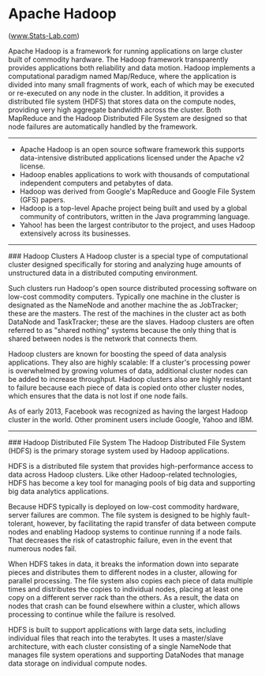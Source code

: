 Apache Hadoop 
==========================
(www.Stats-Lab.com)

Apache Hadoop is a framework for running applications on large cluster built of commodity hardware. The Hadoop framework transparently provides applications both reliability and data motion. Hadoop implements a computational paradigm named Map/Reduce, where the application is divided into many small fragments of work, each of which may be executed or re-executed on any node in the cluster. In addition, it provides a distributed file system (HDFS) that stores data on the compute nodes, providing very high aggregate bandwidth across the cluster. Both MapReduce and the Hadoop Distributed File System are designed so that node failures are automatically handled by the framework.

<hr>


- Apache Hadoop is an open source software framework this supports data-intensive distributed applications licensed under the Apache v2 license. 
- Hadoop enables applications to work with thousands of computational independent computers and petabytes of data. 
- Hadoop was derived from Google's MapReduce and Google File System (GFS) papers. 
- Hadoop is a top-level Apache project being built and used by a global community of contributors, written in the Java programming language. 
- Yahoo! has been the largest contributor to the project, and uses Hadoop extensively across its businesses.

<hr>
### Hadoop Clusters
A Hadoop cluster is a special type of computational cluster designed specifically for storing and analyzing huge amounts of unstructured data in a distributed computing environment. 

Such clusters run Hadoop's open source distributed processing software on low-cost commodity computers. Typically one machine in the cluster is designated as the NameNode and another machine the as JobTracker; these are the masters. The rest of the machines in the cluster act as both DataNode and TaskTracker; these are the slaves. Hadoop clusters are often referred to as "shared nothing" systems because the only thing that is shared between nodes is the network that connects them. 

Hadoop clusters are known for boosting the speed of data analysis applications. They also are highly scalable: If a cluster's processing power is overwhelmed by growing volumes of data, additional cluster nodes can be added to increase throughput. Hadoop clusters also are highly resistant to failure because each piece of data is copied onto other cluster nodes, which ensures that the data is not lost if one node fails.

As of early 2013, Facebook was recognized as having the largest Hadoop cluster in the world. Other prominent users include Google, Yahoo and IBM.

<hr>
### Hadoop Distributed File System
The Hadoop Distributed File System (HDFS) is the primary storage system used by Hadoop applications.

HDFS is a distributed file system that provides high-performance access to data across Hadoop clusters. Like other Hadoop-related technologies, HDFS has become a key tool for managing pools of big data and supporting big data analytics applications.

Because HDFS typically is deployed on low-cost commodity hardware, server failures are common. The file system is designed to be highly fault-tolerant, however, by facilitating the rapid transfer of data between compute nodes and enabling Hadoop systems to continue running if a node fails. That decreases the risk of catastrophic failure, even in the event that numerous nodes fail.

When HDFS takes in data, it breaks the information down into separate pieces and distributes them to different nodes in a cluster, allowing for parallel processing. The file system also copies each piece of data multiple times and distributes the copies to individual nodes, placing at least one copy on a different server rack than the others. As a result, the data on nodes that crash can be found elsewhere within a cluster, which allows processing to continue while the failure is resolved.

HDFS is built to support applications with large data sets, including individual files that reach into the terabytes. It uses a master/slave architecture, with each cluster consisting of a single NameNode that manages file system operations and supporting DataNodes that manage data storage on individual compute nodes.
